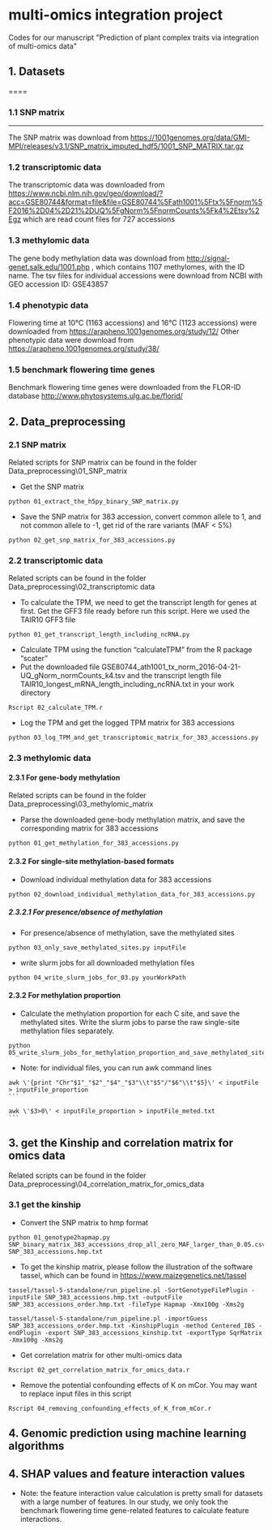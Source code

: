 # multi-omics integration project
Codes for our manuscript "Prediction of plant complex traits via integration of multi-omics data"

## 1. Datasets
====

### 1.1 SNP matrix
----

The SNP matrix was download from https://1001genomes.org/data/GMI-MPI/releases/v3.1/SNP_matrix_imputed_hdf5/1001_SNP_MATRIX.tar.gz

### 1.2 transcriptomic data
The transcriptomic data was downloaded from https://www.ncbi.nlm.nih.gov/geo/download/?acc=GSE80744&format=file&file=GSE80744%5Fath1001%5Ftx%5Fnorm%5F2016%2D04%2D21%2DUQ%5FgNorm%5FnormCounts%5Fk4%2Etsv%2Egz
which are read count files for 727 accessions

### 1.3 methylomic data
The gene body methylation data was download from http://signal-genet.salk.edu/1001.php , which contains 1107 methylomes, with the ID name.
The tsv files for individual accessions were download from NCBI with GEO accession ID: GSE43857

### 1.4 phenotypic data
Flowering time at 10℃ (1163 accessions) and 16℃ (1123 accessions) were downloaded from https://arapheno.1001genomes.org/study/12/
Other phenotypic data were download from https://arapheno.1001genomes.org/study/38/

### 1.5 benchmark flowering time genes

Benchmark flowering time genes were downloaded from the FLOR-ID database http://www.phytosystems.ulg.ac.be/florid/

## 2. Data_preprocessing

### 2.1 SNP matrix

Related scripts for SNP matrix can be found in the folder Data_preprocessing\01_SNP_matrix

  *  Get the SNP matrix
  
	python 01_extract_the_h5py_binary_SNP_matrix.py
	
  *  Save the SNP matrix for 383 accession, convert common allele to 1, and not common allele to -1, get rid of the rare variants (MAF < 5%)	
  
	python 02_get_snp_matrix_for_383_accessions.py
	
### 2.2 transcriptomic data

Related scripts can be found in the folder Data_preprocessing\02_transcriptomic data 
  
  *  To calculate the TPM, we need to get the transcript length for genes at first. Get the GFF3 file ready before run this script. Here we used the TAIR10 GFF3 file 
  
	python 01_get_transcript_length_including_ncRNA.py

  *  Calculate TPM using the function “calculateTPM” from the R package “scater”
  *  Put the downloaded file GSE80744_ath1001_tx_norm_2016-04-21-UQ_gNorm_normCounts_k4.tsv and the transcript length file TAIR10_longest_mRNA_length_including_ncRNA.txt in your work directory
  
	Rscript 02_calculate_TPM.r
	
  *  Log the TPM and get the logged TPM matrix for 383 accessions
  
	python 03_log_TPM_and_get_transcriptomic_matrix_for_383_accessions.py
	
	
### 2.3 methylomic data

#### 2.3.1 For gene-body methylation

Related scripts can be found in the folder Data_preprocessing\03_methylomic_matrix

  *  Parse the downloaded gene-body methylation matrix, and save the corresponding matrix for 383 accessions

	python 01_get_methylation_for_383_accessions.py

#### 2.3.2 For single-site methylation-based formats
	
  *  Download individual methylation data for 383 accessions 

	python 02_download_individual_methylation_data_for_383_accessions.py
	
##### 2.3.2.1 For presence/absence of methylation
	
  *  For presence/absence of methylation, save the methylated sites 

	python 03_only_save_methylated_sites.py inputFile
	
  *  write slurm jobs for all downloaded methylation files
	
	python 04_write_slurm_jobs_for_03.py yourWorkPath
	


#### 2.3.2 For methylation proportion

  *  Calculate the methylation proportion for each C site, and save the methylated sites. Write the slurm jobs to parse the raw single-site methylation files separately.

	python 05_write_slurm_jobs_for_methylation_proportion_and_save_methylated_site.py
	
  *  Note: for individual files, you can run awk command lines

	awk \'{print "Chr"$1"_"$2"_"$4"_"$3"\\t"$5"/"$6"\\t"$5}\' < inputFile > inputFile_proportion
	```
	
	awk \'$3>0\' < inputFile_proportion > inputFile_meted.txt
	```
	


## 3. get the Kinship and correlation matrix for omics data

Related scripts can be found in the folder Data_preprocessing\04_correlation_matrix_for_omics_data

### 3.1 get the kinship

  *  Convert the SNP matrix to hmp format
  
	python 01_genotype2hapmap.py SNP_binary_matrix_383_accessions_drop_all_zero_MAF_larger_than_0.05.csv SNP_383_accessions.hmp.txt

  *  To get the kinship matrix, please follow the illustration of the software tassel, which can be found in https://www.maizegenetics.net/tassel

	tassel/tassel-5-standalone/run_pipeline.pl -SortGenotypeFilePlugin -inputFile SNP_383_accessions.hmp.txt -outputFile SNP_383_accessions_order.hmp.txt -fileType Hapmap -Xmx100g -Xms2g

	tassel/tassel-5-standalone/run_pipeline.pl -importGuess SNP_383_accessions_order.hmp.txt -KinshipPlugin -method Centered_IBS -endPlugin -export SNP_383_accessions_kinship.txt -exportType SqrMatrix -Xmx100g -Xms2g

  *  Get correlation matrix for other multi-omics data
  
	Rscript 02_get_correlation_matrix_for_omics_data.r

  *  Remove the potential confounding effects of K on mCor. You may want to replace input files in this script

	Rscript 04_removing_confounding_effects_of_K_from_mCor.r

## 4. Genomic prediction using machine learning algorithms



## 4. SHAP values and feature interaction values

  * Note: the feature interaction value calculation is pretty small for datasets with a large number of features. In our study, we only took the benchmark flowering time gene-related features to calculate feature interactions.